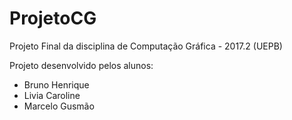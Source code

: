 # ProjetoCG
Projeto Final da disciplina de Computação Gráfica - 2017.2 (UEPB) 

Projeto desenvolvido pelos alunos:

- Bruno Henrique
- Livia Caroline
- Marcelo Gusmão 
